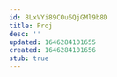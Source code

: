 ```yaml
---
id: 8LxVYi89COu6QjGMl9b8D
title: Proj
desc: ''
updated: 1646284101655
created: 1646284101656
stub: true
---
```


